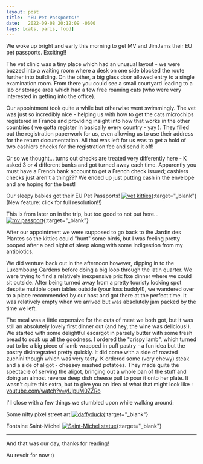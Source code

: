 ```yaml
---
layout: post
title:  "EU Pet Passports!"
date:   2022-09-08 20:12:09 -0600
tags: [cats, paris, food]
---
```


We woke up bright and early this morning to get MV and JimJams their EU pet passports. Exciting!!

The vet clinic was a tiny place which had an unusual layout - we were buzzed into a waiting room where a desk on one side blocked the route further into building. On the other, a big glass door allowed entry to a single examination room. From there you could see a small courtyard leading to a lab or storage area which had a few free roaming cats (who were very interested in getting into the office).

Our appointment took quite a while but otherwise went swimmingly. The vet was just so incredibly
nice - helping us with how to get the cats microchips registered in France and providing insight
into how that works in the other countries ( we gotta register in basically every country - yay ).
They filled out the registration paperwork for us, even allowing us to use their address for the return documentation. All that was left for us was to get a hold of two cashiers checks for the registration fee and send it off! 

Or so we thought... turns out checks are treated very differently here - K asked 3 or 4 different banks and got turned away each time. Apparently you must have a French bank account to get a French check issued; cashiers checks just aren't a thing??? We ended up just putting cash in the envelope and are hoping for the best! 

Our sleepy babies got their EU Pet Passports!
[![vet kitties](https://filedn.com/laDhrvFbMCaQeUUeqc8SpMB/2022-09-08/output/resize_20220908_115519.jpg)](https://filedn.com/laDhrvFbMCaQeUUeqc8SpMB/2022-09-08/20220908_115519.jpg){:target="_blank"}
(New feature: click for full resolution!!)

This is from later on in the trip, but too good to not put here...
[![mv passport](https://filedn.com/laDhrvFbMCaQeUUeqc8SpMB/2022-09-08/output/resize_20220917_084943.jpg)](https://filedn.com/laDhrvFbMCaQeUUeqc8SpMB/2022-09-08/20220917_084943.jpg){:target="_blank"}


After our appointment we were supposed to go back to the Jardin des Plantes so the kitties could "hunt" some birds, but I was feeling pretty pooped after a bad night of sleep along with some indigestion from my antibiotics. 

We did venture back out in the afternoon however, dipping in to the Luxembourg Gardens before doing a big loop through the latin quarter. We were trying to find a relatively inexpensive prix fixe dinner where we could sit outside. After being turned away from a pretty touristy looking spot despite multiple open tables outside (your loss buddy!!), we wandered over to a place recommended by our host and got there at the perfect time. It was relatively empty when we arrived but was absolutely jam packed by the time we left.

The meal was a little expensive for the cuts of meat we both got, but it was still an absolutely
lovely first dinner out (and hey, the wine was delicious!). We started with some delightful escargot
in parsely butter with some fresh bread to soak up all the goodness. I ordered the "crispy lamb", which turned out to be a big piece of lamb wrapped in puff pastry - a fun idea but the pastry disintegrated pretty quickly. It did come with a side of roasted zuchini though which was very tasty. K ordered some (very chewy) steak and a side of aligot - cheesey mashed potatoes. They made quite the spectacle of serving the aligot, bringing out a whole pan of the stuff and doing an almost reverse deep dish cheese pull to pour it onto her plate. It wasn't quite this extra, but to give you an idea of what that might look like :
[youtube.com/watch?v=yUlpuM0ZZRo](https://www.youtube.com/watch?v=yUlpuM0ZZRo)


I'll close with a few things we stumbled upon while walking around:

Some nifty pixel street art
[![daffyduck](https://filedn.com/laDhrvFbMCaQeUUeqc8SpMB/2022-09-08/output/resize_20220908_122242.jpg)](https://filedn.com/laDhrvFbMCaQeUUeqc8SpMB/2022-09-08/20220908_122242.jpg){:target="_blank"}

Fontaine Saint-Michel
[![Saint-Michel statue](https://filedn.com/laDhrvFbMCaQeUUeqc8SpMB/2022-09-08/output/resize_Screenshot_20220907-225011_Gallery.jpg)](https://filedn.com/laDhrvFbMCaQeUUeqc8SpMB/2022-09-08/Screenshot_20220907-225011_Gallery.jpg){:target="_blank"}


------

And that was our day, thanks for reading!

Au revoir for now :)




